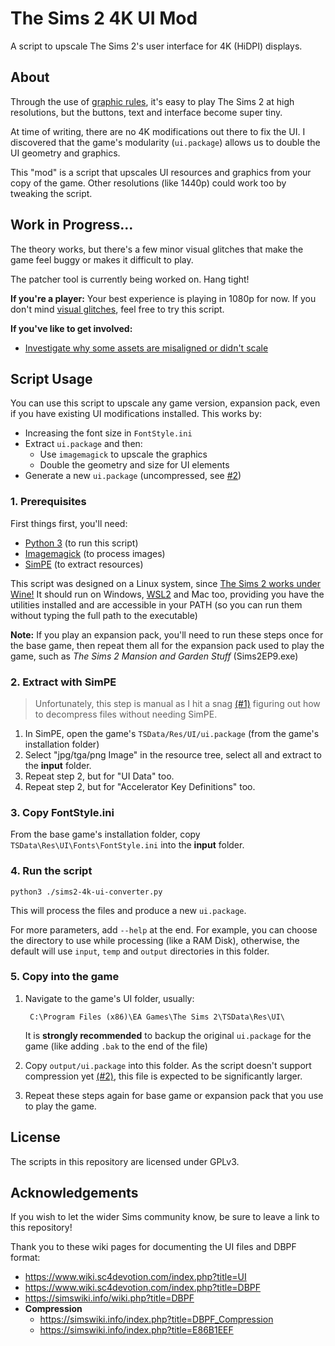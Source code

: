 # The Sims 2 4K UI Mod

A script to upscale The Sims 2's user interface for 4K (HiDPI) displays.

## About

Through the use of [graphic rules], it's easy to play The Sims 2 at high
resolutions, but the buttons, text and interface become super tiny.

At time of writing, there are no 4K modifications out there to fix the UI.
I discovered that the game's modularity (`ui.package`) allows us to double
the UI geometry and graphics.

This "mod" is a script that upscales UI resources and graphics from your copy of
the game. Other resolutions (like 1440p) could work too by tweaking the script.

[graphic rules]: https://simswiki.info/wiki.php?title=Graphics_Rules_(for_The_Sims_2)


## Work in Progress...

The theory works, but there's a few minor visual glitches that make the game
feel buggy or makes it difficult to play.

The patcher tool is currently being worked on. Hang tight!

**If you're a player:** Your best experience is playing in 1080p for now.
If you don't mind [visual glitches](https://github.com/lah7/sims2-4k-ui-mod/issues?q=is%3Aissue+is%3Aopen+label%3A%22visual+bug%22), feel free to try this script.

**If you've like to get involved:**

* [Investigate why some assets are misaligned or didn't scale](https://github.com/lah7/sims2-4k-ui-mod/issues?q=is%3Aissue+is%3Aopen+label%3A%22visual+bug%22)


<!--
## Download

For your convenience, you can download upscaled package file from the [Releases]
page, assuming the latest patches for the game.

There are two parts:

* Place the .package file for **both** the base game, **and** the expansion pack you play
into your `Documents\EA Games\The Sims 2\Downloads` folder.
* Place `FontStyle.ini` into the base game's `C:\Program Files (x86)\EA Games\The Sims 2\TSData\Res\UI\Fonts\FontStyle.ini` folder.
  * It's recommended to back up this file first (add `.bak` at the end)

Note that any other mods that modify the user interface may cause a mix of
normal and high density interface.

[Releases]: https://github.com/lah7/sims-2-4k-ui-mod/releases
-->

## Script Usage

You can use this script to upscale any game version, expansion pack, even if
you have existing UI modifications installed. This works by:

* Increasing the font size in `FontStyle.ini`
* Extract `ui.package` and then:
    * Use `imagemagick` to upscale the graphics
    * Double the geometry and size for UI elements
* Generate a new `ui.package` (uncompressed, see [#2])

[#2]: https://github.com/lah7/sims2-4k-ui-mod/issues/2

### 1. Prerequisites

First things first, you'll need:

* [Python 3](https://www.python.org/) (to run this script)
* [Imagemagick](https://imagemagick.org/) (to process images)
* [SimPE](https://sourceforge.net/projects/simpe/) (to extract resources)

This script was designed on a Linux system, since [The Sims 2 works under Wine!](https://github.com/lah7/sims-2-wine-patches)
It should run on Windows, [WSL2] and Mac too, providing you have the utilities installed
and are accessible in your PATH (so you can run them without typing the full path to
the executable)

[WSL2]: https://docs.microsoft.com/en-us/windows/wsl/about

**Note:** If you play an expansion pack, you'll need to run these steps once for
the base game, then repeat them all for the expansion pack used to play the game,
such as _The Sims 2 Mansion and Garden Stuff_ (Sims2EP9.exe)

### 2. Extract with SimPE

> Unfortunately, this step is manual as I hit a snag [(#1)] figuring out how to decompress files without needing SimPE.

[(#1)]: https://github.com/lah7/sims2-4k-ui-mod/issues/1

1. In SimPE, open the game's `TSData/Res/UI/ui.package` (from the game's installation folder)
1. Select "jpg/tga/png Image" in the resource tree, select all and extract to the **input** folder.
1. Repeat step 2, but for "UI Data" too.
1. Repeat step 2, but for "Accelerator Key Definitions" too.

### 3. Copy FontStyle.ini

From the base game's installation folder, copy `TSData\Res\UI\Fonts\FontStyle.ini` into
the **input** folder.

### 4. Run the script

    python3 ./sims2-4k-ui-converter.py

This will process the files and produce a new `ui.package`.

For more parameters, add `--help` at the end. For example, you can choose the
directory to use while processing (like a RAM Disk), otherwise, the default will
use `input`, `temp` and `output` directories in this folder.

### 5. Copy into the game

1. Navigate to the game's UI folder, usually:

        C:\Program Files (x86)\EA Games\The Sims 2\TSData\Res\UI\

    It is **strongly recommended** to backup the original `ui.package` for the game
(like adding `.bak` to the end of the file)

2. Copy `output/ui.package` into this folder. As the script doesn't support
compression yet [(#2)], this file is expected to be significantly larger.

[(#2)]: https://github.com/lah7/sims2-4k-ui-mod/issues/2

3. Repeat these steps again for base game or expansion pack that you use to play the game.


## License

The scripts in this repository are licensed under GPLv3.


## Acknowledgements

If you wish to let the wider Sims community know, be sure to leave a link
to this repository!

Thank you to these wiki pages for documenting the UI files and DBPF format:

* <https://www.wiki.sc4devotion.com/index.php?title=UI>
* <https://www.wiki.sc4devotion.com/index.php?title=DBPF>
* <https://simswiki.info/wiki.php?title=DBPF>
* **Compression**
    * <https://simswiki.info/index.php?title=DBPF_Compression>
    * <https://simswiki.info/index.php?title=E86B1EEF>
